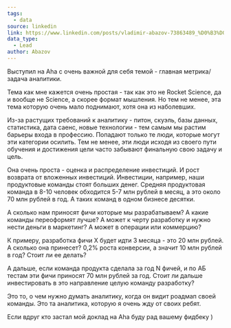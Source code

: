 ```yaml
---
tags:
  - data
source: linkedin
link: https://www.linkedin.com/posts/vladimir-abazov-73863489_%D0%B3%D0%BB%D0%B0%D0%B2%D0%BD%D0%B0%D1%8F-%D0%B7%D0%B0%D0%B4%D0%B0%D1%87%D0%B0-%D0%B0%D0%BD%D0%B0%D0%BB%D0%B8%D1%82%D0%B8%D0%BA%D0%B0-%D0%B2%D1%8B%D1%81%D1%82%D1%83%D0%BF%D0%B8%D0%BB-%D0%BD%D0%B0-aha-activity-7208813607311073280-SINv?utm_source=share&utm_medium=member_desktop
data_type:
  - Lead
author: Abazov
---
```

Выступил на Aha с очень важной для себя темой - главная метрика/задача аналитики.  
  
Тема как мне кажется очень простая - так как это не Rocket Science, да и вообще не Science, а скорее формат мышления. Но тем не менее, эта тема которую очень мало поднимают, хотя она из наболевших.  
  
Из-за растущих требований к аналитику - питон, скуэль, базы данных, статистика, дата саенс, новые технологии - тем самым мы растим барьеры входа в профессию. Попадают только те люди, которые могут эти категории осилить. Тем не менее, эти люди исходя из своего пути обучения и достижения цели часто забывают финальную свою задачу и цель.  
  
Она очень проста - оценка и распределение инвестиций. И рост возврата от вложенных инвестиций. Инвестиции, например, наши продуктовые команды стоят больших денег. Средняя продуктовая команда в 8-10 человек обходится 5-7 млн рублей в месяц, а это около 70 млн рублей в год. А таких команд в одном бизнесе десятки.  
  
А сколько нам приносят фичи которые мы разрабатываем? А какие команды переоформят лучше? А может к черту разработку и нужно нести деньги в маркетинг? А может в операции или коммерцию?  
  
К примеру, разработка фичи X будет идти 3 месяца - это 20 млн рублей. А сколько она принесет? 0,2% роста конверсии, а значит 10 млн рублей в год? Стоит ли ее делать?  
  
А дальше, если команда продукта сделала за год N фичей, и по АБ тестам эти фичи приносят 70 млн рублей за год. Стоит ли дальше инвестировать в это направление целую команду разработку?  
  
Это то, о чем нужно думать аналитику, когда он видит роадмап своей команды. Это та аналитика, которую я очень жду от своих ребят.  
  
Если вдруг кто застал мой доклад на Aha буду рад вашему фидбеку )